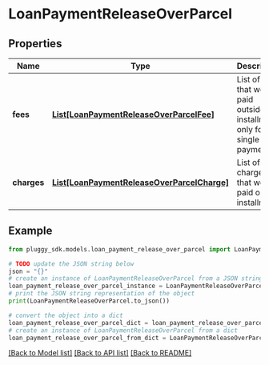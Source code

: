 # LoanPaymentReleaseOverParcel


## Properties

Name | Type | Description | Notes
------------ | ------------- | ------------- | -------------
**fees** | [**List[LoanPaymentReleaseOverParcelFee]**](LoanPaymentReleaseOverParcelFee.md) | List of fees that were paid outside the installment, only for single payment | [optional] 
**charges** | [**List[LoanPaymentReleaseOverParcelCharge]**](LoanPaymentReleaseOverParcelCharge.md) | List of charges that were paid out of installment | [optional] 

## Example

```python
from pluggy_sdk.models.loan_payment_release_over_parcel import LoanPaymentReleaseOverParcel

# TODO update the JSON string below
json = "{}"
# create an instance of LoanPaymentReleaseOverParcel from a JSON string
loan_payment_release_over_parcel_instance = LoanPaymentReleaseOverParcel.from_json(json)
# print the JSON string representation of the object
print(LoanPaymentReleaseOverParcel.to_json())

# convert the object into a dict
loan_payment_release_over_parcel_dict = loan_payment_release_over_parcel_instance.to_dict()
# create an instance of LoanPaymentReleaseOverParcel from a dict
loan_payment_release_over_parcel_from_dict = LoanPaymentReleaseOverParcel.from_dict(loan_payment_release_over_parcel_dict)
```
[[Back to Model list]](../README.md#documentation-for-models) [[Back to API list]](../README.md#documentation-for-api-endpoints) [[Back to README]](../README.md)


